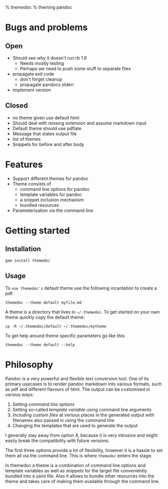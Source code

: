 % themedoc
% theming pandoc

# Bugs and problems

## Open

* Should see why it doesn't run rb 1.8
   * Needs mostly testing
   * Perhaps we need to push some stuff to separate files
* propagate exit code
    - don't forget cleanup
    - propagate pandocs stderr
* implement version

## Closed

* no theme given use default html
* Should deal with missing extension and assume markdown input
* Default theme should use pdflate
* Message that states output file
* list of themes
* Snippets for before and after body


# Features

* Support different themes for pandoc
* Theme consists of
    + command line options for pandoc
    + template variables for pandoc
    + a snippet inclusion mechanism
    + bundled resources
* Parameterisation via the command line

# Getting started

## Installation

    gem install themedoc

## Usage

To `use themedoc's` default theme use the following incantation to
create a pdf:

    themedoc --theme default myfile.md

A theme is a directory that lives in `~/.themedoc`. To get
started on your own theme quickly copy the default theme:

    cp -R ~/.themedoc/default ~/.themedoc/mytheme

To get help around theme specific parameters go like this:

    themedoc --theme default --help

# Philosophy
Pandoc is a very powerful and flexible text conversion tool.
One of its primary usecases is to render pandoc markdown into
various formats, such as pdf and different flavours of html.
The output can be customised in various ways:

1. Setting *command line options*
2. Setting so-called *template variable* using command line arguments
3. *Including custom files* at verious places in the generated output
   with filenames also passed in using the command line
4. Changing the templates that are used to generate the output

I generally stay away from option 4, because it is very intrusive and
might easily break the compatibility with future versions.

The first three options provide a lot of flexibility, however
it is a hassle to set them all via the command line. This is
where `themedoc` enters the stage.

In themedoc a theme is a combination of command line options and
template variables as well as snippets for the target file
conveniently bundled into a yaml file. Also it allows to bundle other
resources into the theme and takes care of making them available
through the command line.











